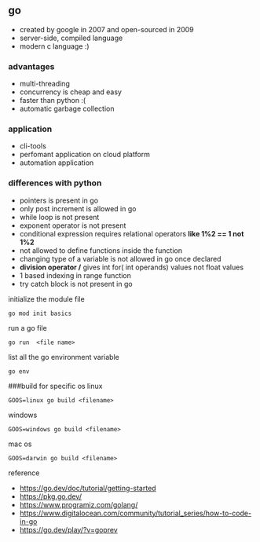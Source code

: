 ## go
*   created by google in 2007 and open-sourced in 2009
*   server-side, compiled language
*   modern c language :)

### advantages
*   multi-threading
*   concurrency is cheap and easy
*   faster than python :(
*   automatic garbage collection

### application
*   cli-tools
*   perfomant application on cloud platform
*   automation application

### differences with python
*   pointers is present in go
*   only post increment is allowed in go
*   while loop is not present
*   exponent operator is not present
*   conditional expression requires relational operators **like 1%2 == 1 not 1%2**
*   not allowed to define functions inside the function
*   changing type of a variable is not allowed in go once declared
*   **division operator /** gives int for( int operands) values not float values
*   1 based indexing in  range function
*   try catch block is not present in go

initialize the module file
```
go mod init basics
```
run a go file 
```
go run  <file name>
```
list all the go environment variable
```
go env
```

###build for specific os
linux
```
GOOS=linux go build <filename>
```
windows
```
GOOS=windows go build <filename>
```
mac os
```
GOOS=darwin go build <filename>
```

reference
*   https://go.dev/doc/tutorial/getting-started
*   https://pkg.go.dev/
*   https://www.programiz.com/golang/
*   https://www.digitalocean.com/community/tutorial_series/how-to-code-in-go
*   https://go.dev/play/?v=goprev